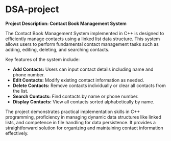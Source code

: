 # DSA-project

**Project Description: Contact Book Management System**

The Contact Book Management System implemented in C++ is designed to efficiently manage contacts using a linked list data structure. This system allows users to perform fundamental contact management tasks such as adding, editing, deleting, and searching contacts. 

Key features of the system include:
- **Add Contacts:** Users can input contact details including name and phone number.
- **Edit Contacts:** Modify existing contact information as needed.
- **Delete Contacts:** Remove contacts individually or clear all contacts from the list.
- **Search Contacts:** Find contacts by name or phone number.
- **Display Contacts:** View all contacts sorted alphabetically by name.

The project demonstrates practical implementation skills in C++ programming, proficiency in managing dynamic data structures like linked lists, and competence in file handling for data persistence. It provides a straightforward solution for organizing and maintaining contact information effectively.
